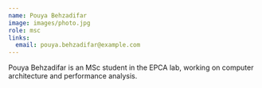 ```yaml
---
name: Pouya Behzadifar
image: images/photo.jpg
role: msc
links:
  email: pouya.behzadifar@example.com
---
```


Pouya Behzadifar is an MSc student in the EPCA lab, working on computer architecture and performance analysis. 